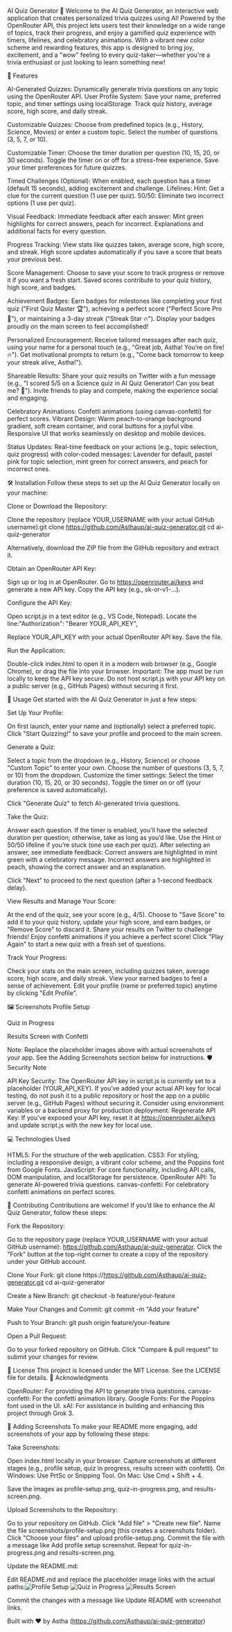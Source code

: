 AI Quiz Generator 🎉
Welcome to the AI Quiz Generator, an interactive web application that creates personalized trivia quizzes using AI! Powered by the OpenRouter API, this project lets users test their knowledge on a wide range of topics, track their progress, and enjoy a gamified quiz experience with timers, lifelines, and celebratory animations. With a vibrant new color scheme and rewarding features, this app is designed to bring joy, excitement, and a "wow" feeling to every quiz-taker—whether you're a trivia enthusiast or just looking to learn something new!

🚀 Features

AI-Generated Quizzes: Dynamically generate trivia questions on any topic using the OpenRouter API.
User Profile System:
Save your name, preferred topic, and timer settings using localStorage.
Track quiz history, average score, high score, and daily streak.


Customizable Quizzes:
Choose from predefined topics (e.g., History, Science, Movies) or enter a custom topic.
Select the number of questions (3, 5, 7, or 10).


Customizable Timer:
Choose the timer duration per question (10, 15, 20, or 30 seconds).
Toggle the timer on or off for a stress-free experience.
Save your timer preferences for future quizzes.


Timed Challenges (Optional): When enabled, each question has a timer (default 15 seconds), adding excitement and challenge.
Lifelines:
Hint: Get a clue for the current question (1 use per quiz).
50/50: Eliminate two incorrect options (1 use per quiz).


Visual Feedback: Immediate feedback after each answer:
Mint green highlights for correct answers, peach for incorrect.
Explanations and additional facts for every question.


Progress Tracking:
View stats like quizzes taken, average score, high score, and streak.
High score updates automatically if you save a score that beats your previous best.


Score Management:
Choose to save your score to track progress or remove it if you want a fresh start.
Saved scores contribute to your quiz history, high score, and badges.


Achievement Badges:
Earn badges for milestones like completing your first quiz ("First Quiz Master 🏆"), achieving a perfect score ("Perfect Score Pro 🌟"), or maintaining a 3-day streak ("Streak Star 🔥").
Display your badges proudly on the main screen to feel accomplished!


Personalized Encouragement:
Receive tailored messages after each quiz, using your name for a personal touch (e.g., "Great job, Astha! You’re on fire! 🔥").
Get motivational prompts to return (e.g., "Come back tomorrow to keep your streak alive, Astha!").


Shareable Results:
Share your quiz results on Twitter with a fun message (e.g., "I scored 5/5 on a Science quiz in AI Quiz Generator! Can you beat me? 🚀").
Invite friends to play and compete, making the experience social and engaging.


Celebratory Animations: Confetti animations (using canvas-confetti) for perfect scores.
Vibrant Design:
Warm peach-to-orange background gradient, soft cream container, and coral buttons for a joyful vibe.
Responsive UI that works seamlessly on desktop and mobile devices.


Status Updates: Real-time feedback on your actions (e.g., topic selection, quiz progress) with color-coded messages:
Lavender for default, pastel pink for topic selection, mint green for correct answers, and peach for incorrect ones.



🛠️ Installation
Follow these steps to set up the AI Quiz Generator locally on your machine:

Clone or Download the Repository:

Clone the repository (replace YOUR_USERNAME with your actual GitHub username):git clone https://github.com/Asthaup/ai-quiz-generator.git
cd ai-quiz-generator


Alternatively, download the ZIP file from the GitHub repository and extract it.


Obtain an OpenRouter API Key:

Sign up or log in at OpenRouter.
Go to https://openrouter.ai/keys and generate a new API key.
Copy the API key (e.g., sk-or-v1-...).


Configure the API Key:

Open script.js in a text editor (e.g., VS Code, Notepad).
Locate the line:"Authorization": "Bearer YOUR_API_KEY",


Replace YOUR_API_KEY with your actual OpenRouter API key.
Save the file.


Run the Application:

Double-click index.html to open it in a modern web browser (e.g., Google Chrome), or drag the file into your browser.
Important: The app must be run locally to keep the API key secure. Do not host script.js with your API key on a public server (e.g., GitHub Pages) without securing it first.



📖 Usage
Get started with the AI Quiz Generator in just a few steps:

Set Up Your Profile:

On first launch, enter your name and (optionally) select a preferred topic.
Click "Start Quizzing!" to save your profile and proceed to the main screen.


Generate a Quiz:

Select a topic from the dropdown (e.g., History, Science) or choose "Custom Topic" to enter your own.
Choose the number of questions (3, 5, 7, or 10) from the dropdown.
Customize the timer settings:
Select the timer duration (10, 15, 20, or 30 seconds).
Toggle the timer on or off (your preference is saved automatically).


Click "Generate Quiz" to fetch AI-generated trivia questions.


Take the Quiz:

Answer each question. If the timer is enabled, you’ll have the selected duration per question; otherwise, take as long as you’d like.
Use the Hint or 50/50 lifeline if you’re stuck (one use each per quiz).
After selecting an answer, see immediate feedback:
Correct answers are highlighted in mint green with a celebratory message.
Incorrect answers are highlighted in peach, showing the correct answer and an explanation.


Click "Next" to proceed to the next question (after a 1-second feedback delay).


View Results and Manage Your Score:

At the end of the quiz, see your score (e.g., 4/5).
Choose to "Save Score" to add it to your quiz history, update your high score, and earn badges, or "Remove Score" to discard it.
Share your results on Twitter to challenge friends!
Enjoy confetti animations if you achieve a perfect score!
Click "Play Again" to start a new quiz with a fresh set of questions.


Track Your Progress:

Check your stats on the main screen, including quizzes taken, average score, high score, and daily streak.
View your earned badges to feel a sense of achievement.
Edit your profile (name or preferred topic) anytime by clicking "Edit Profile".



🖼️ Screenshots
Profile Setup

Quiz in Progress

Results Screen with Confetti

Note: Replace the placeholder images above with actual screenshots of your app. See the Adding Screenshots section below for instructions.
🛡️ Security Note

API Key Security: The OpenRouter API key in script.js is currently set to a placeholder (YOUR_API_KEY). If you’ve added your actual API key for local testing, do not push it to a public repository or host the app on a public server (e.g., GitHub Pages) without securing it. Consider using environment variables or a backend proxy for production deployment.
Regenerate API Key: If you’ve exposed your API key, reset it at https://openrouter.ai/keys and update script.js with the new key for local use.

💻 Technologies Used

HTML5: For the structure of the web application.
CSS3: For styling, including a responsive design, a vibrant color scheme, and the Poppins font from Google Fonts.
JavaScript: For core functionality, including API calls, DOM manipulation, and localStorage for persistence.
OpenRouter API: To generate AI-powered trivia questions.
canvas-confetti: For celebratory confetti animations on perfect scores.

🤝 Contributing
Contributions are welcome! If you’d like to enhance the AI Quiz Generator, follow these steps:

Fork the Repository:

Go to the repository page (replace YOUR_USERNAME with your actual GitHub username): https://github.com/Asthaup/ai-quiz-generator.
Click the "Fork" button at the top-right corner to create a copy of the repository under your GitHub account.


Clone Your Fork:
git clone https://https://github.com/Asthaup/ai-quiz-generator.git
cd ai-quiz-generator


Create a New Branch:
git checkout -b feature/your-feature


Make Your Changes and Commit:
git commit -m "Add your feature"


Push to Your Branch:
git push origin feature/your-feature


Open a Pull Request:

Go to your forked repository on GitHub.
Click "Compare & pull request" to submit your changes for review.



📜 License
This project is licensed under the MIT License. See the LICENSE file for details.
🙌 Acknowledgments

OpenRouter: For providing the API to generate trivia questions.
canvas-confetti: For the confetti animation library.
Google Fonts: For the Poppins font used in the UI.
xAI: For assistance in building and enhancing this project through Grok 3.

📸 Adding Screenshots
To make your README more engaging, add screenshots of your app by following these steps:

Take Screenshots:

Open index.html locally in your browser.
Capture screenshots at different stages (e.g., profile setup, quiz in progress, results screen with confetti).
On Windows: Use PrtSc or Snipping Tool.
On Mac: Use Cmd + Shift + 4.


Save the images as profile-setup.png, quiz-in-progress.png, and results-screen.png.


Upload Screenshots to the Repository:

Go to your repository on GitHub.
Click "Add file" > "Create new file".
Name the file screenshots/profile-setup.png (this creates a screenshots folder).
Click "Choose your files" and upload profile-setup.png.
Commit the file with a message like Add profile setup screenshot.
Repeat for quiz-in-progress.png and results-screen.png.


Update the README.md:

Edit README.md and replace the placeholder image links with the actual paths:![Profile Setup](screenshots/profile-setup.png)
![Quiz in Progress](screenshots/quiz-in-progress.png)
![Results Screen](screenshots/results-screen.png)


Commit the changes with a message like Update README with screenshot links.




Built with ❤️ by Astha (https://github.com/Asthaup/ai-quiz-generator)
